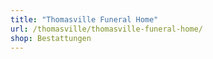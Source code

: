 ```yaml
---
title: "Thomasville Funeral Home"
url: /thomasville/thomasville-funeral-home/
shop: Bestattungen
---
```

